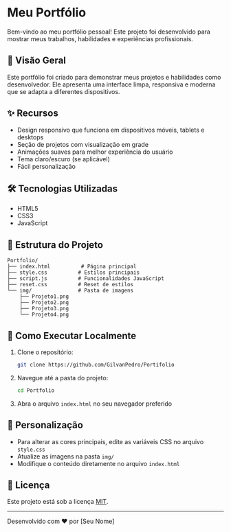# Meu Portfólio

Bem-vindo ao meu portfólio pessoal! Este projeto foi desenvolvido para mostrar meus trabalhos, habilidades e experiências profissionais.

## 🚀 Visão Geral

Este portfólio foi criado para demonstrar meus projetos e habilidades como desenvolvedor. Ele apresenta uma interface limpa, responsiva e moderna que se adapta a diferentes dispositivos.

## ✨ Recursos

- Design responsivo que funciona em dispositivos móveis, tablets e desktops
- Seção de projetos com visualização em grade
- Animações suaves para melhor experiência do usuário
- Tema claro/escuro (se aplicável)
- Fácil personalização

## 🛠️ Tecnologias Utilizadas

- HTML5
- CSS3
- JavaScript

## 📂 Estrutura do Projeto

```
Portfolio/
├── index.html          # Página principal
├── style.css          # Estilos principais
├── script.js          # Funcionalidades JavaScript
├── reset.css          # Reset de estilos
└── img/               # Pasta de imagens
    ├── Projeto1.png
    ├── Projeto2.png
    ├── Projeto3.png
    └── Projeto4.png
```

## 🚀 Como Executar Localmente

1. Clone o repositório:
   ```bash
   git clone https://github.com/GilvanPedro/Portifolio
   ```

2. Navegue até a pasta do projeto:
   ```bash
   cd Portfolio
   ```

3. Abra o arquivo `index.html` no seu navegador preferido

## 🎨 Personalização

- Para alterar as cores principais, edite as variáveis CSS no arquivo `style.css`
- Atualize as imagens na pasta `img/`
- Modifique o conteúdo diretamente no arquivo `index.html`

## 📝 Licença

Este projeto está sob a licença [MIT](LICENSE).

---

Desenvolvido com ❤️ por [Seu Nome]

